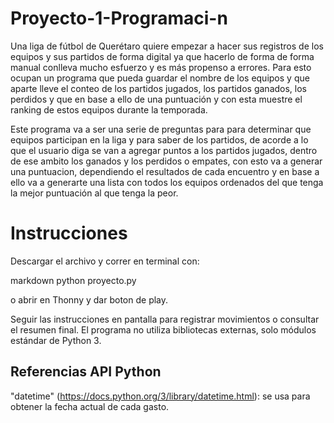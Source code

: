 # Proyecto-1-Programaci-n
Una liga de fútbol de Querétaro quiere empezar a hacer sus registros de los equipos y sus partidos de forma digital ya que hacerlo de forma de forma manual conlleva mucho esfuerzo y es más propenso a errores. Para esto ocupan un programa que pueda guardar el nombre de los equipos y que aparte lleve el conteo de los partidos jugados, los partidos ganados, los perdidos y que en base a ello de una puntuación y con esta muestre el ranking de estos equipos durante la temporada.

Este programa va a ser una serie de preguntas para para determinar que equipos participan en la liga y para saber de los partidos, de acorde a lo que el usuario diga se van a agregar puntos a los partidos jugados, dentro de ese ambito los ganados y los perdidos o empates, con esto va a generar una puntuacion, dependiendo el resultados de cada encuentro y en base a ello va a generarte una lista con todos los equipos ordenados del que tenga la mejor puntuación al que tenga la peor.

# Instrucciones
Descargar el archivo y correr en terminal con:

markdown python proyecto.py

o abrir en Thonny y dar boton de play. 

Seguir las instrucciones en pantalla para registrar movimientos o consultar el resumen final. El programa no utiliza bibliotecas externas, solo módulos estándar de Python 3.

## Referencias API Python

"datetime" (https://docs.python.org/3/library/datetime.html): se usa para obtener la fecha actual de cada gasto.
